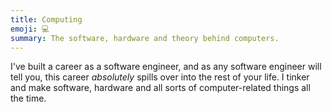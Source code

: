```yaml
---
title: Computing
emoji: 💻
summary: The software, hardware and theory behind computers.
---
```


I've built a career as a software engineer, and as any software engineer will tell you, this career _absolutely_ spills over into the rest of your life. I tinker and make software, hardware and all sorts of computer-related things all the time.
